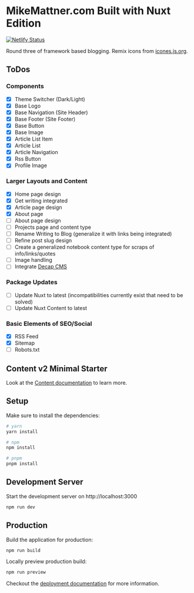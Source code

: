 # MikeMattner.com Built with Nuxt Edition

[![Netlify Status](https://api.netlify.com/api/v1/badges/c59c68ee-fcf6-4d6e-af5d-9263f36ac533/deploy-status)](https://app.netlify.com/sites/lucid-torvalds-5270b3/deploys)

Round three of framework based blogging. Remix icons from [icones.js.org](https://icones.js.org/collection/all).

## ToDos

### Components

- [x] Theme Switcher (Dark/Light)
- [x] Base Logo
- [x] Base Navigation (Site Header)
- [x] Base Footer (Site Footer)
- [x] Base Button
- [x] Base Image
- [x] Article List Item
- [x] Article List
- [x] Article Navigation
- [x] Rss Button
- [x] Profile Image

### Larger Layouts and Content

- [x] Home page design
- [x] Get writing integrated
- [x] Article page design
- [x] About page
- [ ] About page design
- [ ] Projects page and content type
- [ ] Rename Writing to Blog (generalize it with links being integrated)
- [ ] Refine post slug design
- [ ] Create a generalized notebook content type for scraps of info/links/quotes
- [ ] Image handling
- [ ] Integrate [Decap CMS](https://decapcms.org/docs/nuxt/)

### Package Updates

- [ ] Update Nuxt to latest (incompatibilities currently exist that need to be solved)
- [ ] Update Nuxt Content to latest

### Basic Elements of SEO/Social

- [x] RSS Feed
- [x] Sitemap
- [ ] Robots.txt

## Content v2 Minimal Starter

Look at the [Content documentation](https://content-v2.nuxtjs.org/) to learn more.

## Setup

Make sure to install the dependencies:

```bash
# yarn
yarn install

# npm
npm install

# pnpm
pnpm install
```

## Development Server

Start the development server on http://localhost:3000

```bash
npm run dev
```

## Production

Build the application for production:

```bash
npm run build
```

Locally preview production build:

```bash
npm run preview
```

Checkout the [deployment documentation](https://v3.nuxtjs.org/docs/deployment) for more information.
